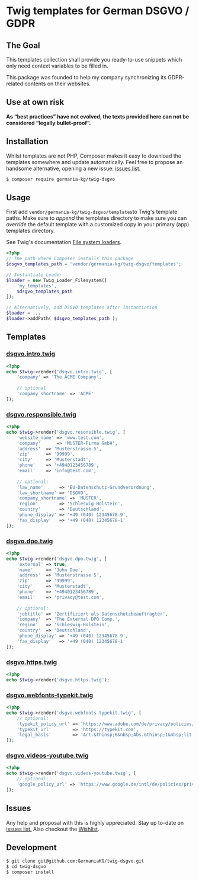 # Twig templates for German DSGVO / GDPR 

## The Goal 

This templates collection shall provide you ready-to-use snippets which only need context variables to be filled in. 

This package was founded to help my company synchronizing its GDPR-related contents on their websites.

## Use at own risk

**As “best practices” have not evolved, the texts provided here can not be considered “legally bullet-proof”.**

## Installation

Whilst templates are not PHP, Composer makes it easy to download the templates somewhere and update automatically. Feel free to propose an handsome alternative, opening a new issue: [issues list.][i0]

```bash
$ composer require germania-kg/twig-dsgvo
```

## Usage
First add `vendor/germania-kg/twig-dsgvo/templates`to Twig's template paths. Make sure to *append* the templates directory to make sure you can *override* the default template with a customized copy in your primary (app) templates directory. 

See Twig's documentation [File system loaders](https://twig.symfony.com/doc/2.x/api.html#built-in-loaders).

```php
<?php
// The path where Composer installs this package
$dsgvo_templates_path = 'vendor/germania-kg/twig-dsgvo/templates';

// Instantiate Loader
$loader = new Twig_Loader_Filesystem([
    'my_templates',
    $dsgvo_templates_path
]);

// Alternatively, add DSGVO templates after instantiation
$loader = ...
$loader->addPath( $dsgvo_templates_path );
```



## Templates



### [dsgvo.intro.twig](templates/dsgvo.intro.twig)

```php
<?php
echo $twig->render('dsgvo.intro.twig', [
    'company' => 'The ACME Company',
    
    // optional
    'company_shortname' => 'ACME'
]);
```

### [dsgvo.responsible.twig](templates/dsgvo.responsible.twig)

```php
<?php
echo $twig->render('dsgvo.resonsible.twig', [
	'website_name' => 'www.test.com',
   	'company'      => 'MUSTER-Firma GmbH',
   	'address'  => 'Musterstrasse 5',
	'zip'      => '99999',
	'city'     => 'Musterstadt',
	'phone'    => '+4940123456789',
	'email'    => 'info@test.com',
    
    // optional:
    'law_name'      => 'EU-Datenschutz-Grundverordnung',
    'law_shortname' => 'DSGVO',
    'company_shortname' => 'MUSTER',
    'region'        => 'Schleswig-Holstein',
    'country'       => 'Deutschland',
    'phone_display' => '+49 (040) 12345678-9',
    'fax_display'   => '+49 (040) 12345678-1'
]);
```

### [dsgvo.dpo.twig](templates/dsgvo.dpo.twig)

```php
<?php
echo $twig->render('dsgvo.dpo.twig', [
	'external' => true,
   	'name'     => 'John Doe',
   	'address'  => 'Musterstrasse 5',
	'zip'      => '99999',
	'city'     => 'Musterstadt',
	'phone'    => '+4940123456789',
	'email'    => 'privacy@test.com',
    
    // optional:
    'jobtitle' => 'Zertifiziert als Datenschutzbeauftragter',
    'company'  => 'The External DPO Comp.',
    'region'   => 'Schleswig-Holstein',
    'country'  => 'Deutschland',
    'phone_display' => '+49 (040) 12345678-9',
    'fax_display'   => '+49 (040) 12345678-1'
]);
```

### [dsgvo.https.twig](dsgvo.https.twig)

```php
<?php
echo $twig->render('dsgvo.https.twig');
```



### [dsgvo.webfonts-typekit.twig](dsgvo.webfonts-typekit.twig)

```php
<?php
echo $twig->render('dsgvo.webfonts-typekit.twig', [
    // optional:
    'typekit_policy_url' => 'https://www.adobe.com/de/privacy/policies/typekit.html',
    'typekit_url'        => 'https://typekit.com',
    'legal_basis'        => 'Art.&thinsp;6&nbsp;Abs.&thinsp;1&nbsp;lit.&thinsp;f&nbsp;DSGVO'
]);
```



### [dsgvo.videos-youtube.twig](dsgvo.videos-youtube.twig)

```php
<?php
echo $twig->render('dsgvo.videos-youtube.twig', [
    // optional:
    'google_policy_url' => 'https://www.google.de/intl/de/policies/privacy/'
]);
```





## Issues

Any help and proposal with this is highly appreciated. Stay up to-date on [issues list.][i0] Also checkout the [Wishlist][i1].

[i0]: https://github.com/GermaniaKG/twig-dsgvo/issues
[i1]: https://github.com/GermaniaKG/twig-dsgvo/issues/4


## Development

```bash
$ git clone git@github.com:GermaniaKG/twig-dsgvo.git
$ cd twig-dsgvo
$ composer install
```

